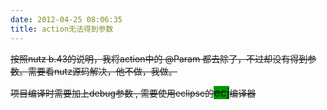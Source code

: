 ```yaml
---
date: 2012-04-25 08:06:35
title: action无法得到参数
---
```



<p>
	<s>按照nutz b.43的说明，我将action中的 @Param 都去除了，不过却没有得到参数。需要看nutz源码解决，他不做，我做。</s>
</p>
<p>
	<s>项目编译时需要加上debug参数 , 需要使用eclipse的<span style="font-size:18px;background-color:#009900;">ecj</span>编译器</s> 
</p>